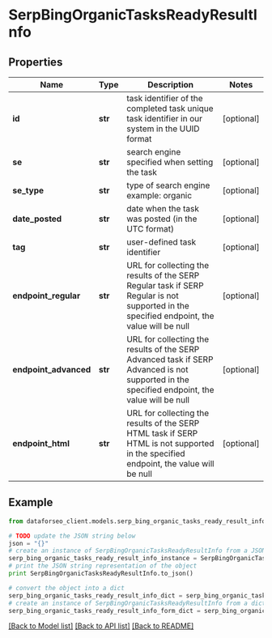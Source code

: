 # SerpBingOrganicTasksReadyResultInfo


## Properties

Name | Type | Description | Notes
------------ | ------------- | ------------- | -------------
**id** | **str** | task identifier of the completed task unique task identifier in our system in the UUID format | [optional] 
**se** | **str** | search engine specified when setting the task | [optional] 
**se_type** | **str** | type of search engine example: organic | [optional] 
**date_posted** | **str** | date when the task was posted (in the UTC format) | [optional] 
**tag** | **str** | user-defined task identifier | [optional] 
**endpoint_regular** | **str** | URL for collecting the results of the SERP Regular task if SERP Regular is not supported in the specified endpoint, the value will be null | [optional] 
**endpoint_advanced** | **str** | URL for collecting the results of the SERP Advanced task if SERP Advanced is not supported in the specified endpoint, the value will be null | [optional] 
**endpoint_html** | **str** | URL for collecting the results of the SERP HTML task if SERP HTML is not supported in the specified endpoint, the value will be null | [optional] 

## Example

```python
from dataforseo_client.models.serp_bing_organic_tasks_ready_result_info import SerpBingOrganicTasksReadyResultInfo

# TODO update the JSON string below
json = "{}"
# create an instance of SerpBingOrganicTasksReadyResultInfo from a JSON string
serp_bing_organic_tasks_ready_result_info_instance = SerpBingOrganicTasksReadyResultInfo.from_json(json)
# print the JSON string representation of the object
print SerpBingOrganicTasksReadyResultInfo.to_json()

# convert the object into a dict
serp_bing_organic_tasks_ready_result_info_dict = serp_bing_organic_tasks_ready_result_info_instance.to_dict()
# create an instance of SerpBingOrganicTasksReadyResultInfo from a dict
serp_bing_organic_tasks_ready_result_info_form_dict = serp_bing_organic_tasks_ready_result_info.from_dict(serp_bing_organic_tasks_ready_result_info_dict)
```
[[Back to Model list]](../README.md#documentation-for-models) [[Back to API list]](../README.md#documentation-for-api-endpoints) [[Back to README]](../README.md)


